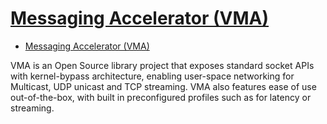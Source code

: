 # [Messaging Accelerator (VMA)](https://www.mellanox.com/products/software/accelerator-software/vma)

- [Messaging Accelerator (VMA)](#messaging-accelerator-vma)

VMA is an Open Source library project that exposes standard socket APIs with kernel-bypass architecture, enabling user-space networking for Multicast, UDP unicast and TCP streaming. VMA also features ease of use out-of-the-box, with built in preconfigured profiles such as for latency or streaming.




